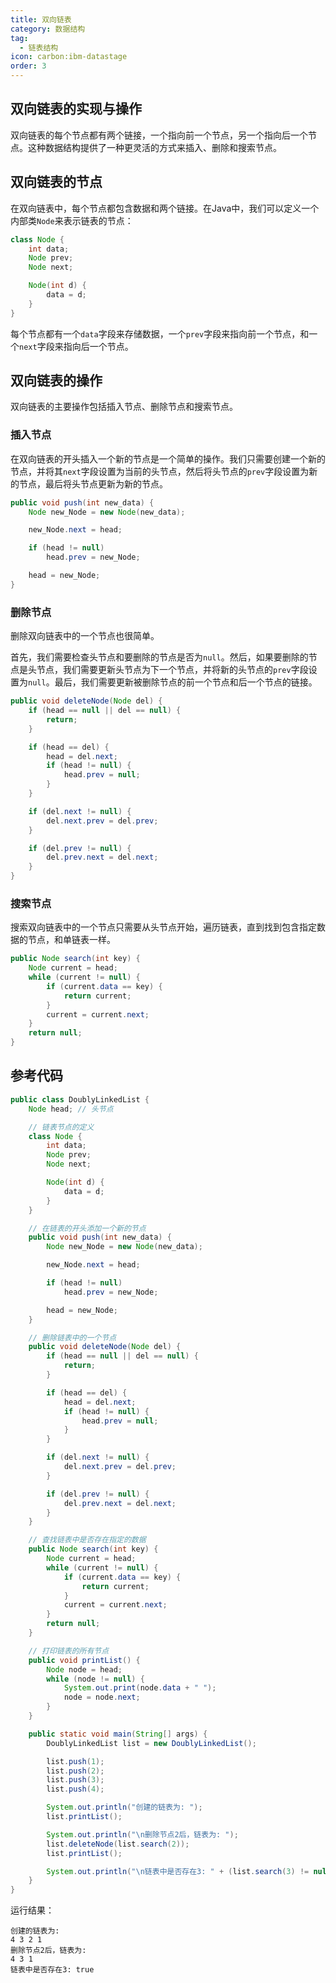 ```yaml
---
title: 双向链表
category: 数据结构
tag:
  - 链表结构
icon: carbon:ibm-datastage
order: 3
---
```


## 双向链表的实现与操作

双向链表的每个节点都有两个链接，一个指向前一个节点，另一个指向后一个节点。这种数据结构提供了一种更灵活的方式来插入、删除和搜索节点。

## 双向链表的节点

在双向链表中，每个节点都包含数据和两个链接。在Java中，我们可以定义一个内部类`Node`来表示链表的节点：

```java
class Node {
    int data;
    Node prev;
    Node next;

    Node(int d) {
        data = d;
    }
}
```

每个节点都有一个`data`字段来存储数据，一个`prev`字段来指向前一个节点，和一个`next`字段来指向后一个节点。

## 双向链表的操作

双向链表的主要操作包括插入节点、删除节点和搜索节点。

### 插入节点

在双向链表的开头插入一个新的节点是一个简单的操作。我们只需要创建一个新的节点，并将其`next`字段设置为当前的头节点，然后将头节点的`prev`字段设置为新的节点，最后将头节点更新为新的节点。

```java
public void push(int new_data) {
    Node new_Node = new Node(new_data);

    new_Node.next = head;

    if (head != null)
        head.prev = new_Node;

    head = new_Node;
}
```

### 删除节点

删除双向链表中的一个节点也很简单。

首先，我们需要检查头节点和要删除的节点是否为`null`。然后，如果要删除的节点是头节点，我们需要更新头节点为下一个节点，并将新的头节点的`prev`字段设置为`null`。最后，我们需要更新被删除节点的前一个节点和后一个节点的链接。

```java
public void deleteNode(Node del) {
    if (head == null || del == null) {
        return;
    }

    if (head == del) {
        head = del.next;
        if (head != null) {
            head.prev = null;
        }
    }

    if (del.next != null) {
        del.next.prev = del.prev;
    }

    if (del.prev != null) {
        del.prev.next = del.next;
    }
}
```

### 搜索节点

搜索双向链表中的一个节点只需要从头节点开始，遍历链表，直到找到包含指定数据的节点，和单链表一样。

```java
public Node search(int key) {
    Node current = head;
    while (current != null) {
        if (current.data == key) {
            return current;
        }
        current = current.next;
    }
    return null;
}
```

## 参考代码

```java
public class DoublyLinkedList {
    Node head; // 头节点

    // 链表节点的定义
    class Node {
        int data;
        Node prev;
        Node next;

        Node(int d) {
            data = d;
        }
    }

    // 在链表的开头添加一个新的节点
    public void push(int new_data) {
        Node new_Node = new Node(new_data);

        new_Node.next = head;

        if (head != null)
            head.prev = new_Node;

        head = new_Node;
    }

    // 删除链表中的一个节点
    public void deleteNode(Node del) {
        if (head == null || del == null) {
            return;
        }

        if (head == del) {
            head = del.next;
            if (head != null) {
                head.prev = null;
            }
        }

        if (del.next != null) {
            del.next.prev = del.prev;
        }

        if (del.prev != null) {
            del.prev.next = del.next;
        }
    }

    // 查找链表中是否存在指定的数据
    public Node search(int key) {
        Node current = head;
        while (current != null) {
            if (current.data == key) {
                return current;
            }
            current = current.next;
        }
        return null;
    }

    // 打印链表的所有节点
    public void printList() {
        Node node = head;
        while (node != null) {
            System.out.print(node.data + " ");
            node = node.next;
        }
    }

    public static void main(String[] args) {
        DoublyLinkedList list = new DoublyLinkedList();

        list.push(1);
        list.push(2);
        list.push(3);
        list.push(4);

        System.out.println("创建的链表为: ");
        list.printList();

        System.out.println("\n删除节点2后，链表为: ");
        list.deleteNode(list.search(2));
        list.printList();

        System.out.println("\n链表中是否存在3: " + (list.search(3) != null));
    }
}
```

运行结果：

```
创建的链表为: 
4 3 2 1 
删除节点2后，链表为: 
4 3 1 
链表中是否存在3: true
```

